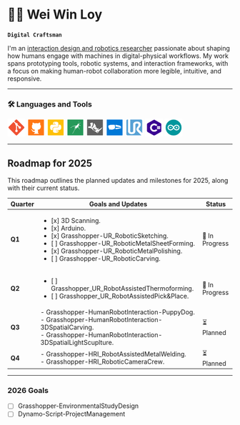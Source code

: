 # 👨‍💻 Wei Win Loy

**`Digital Craftsman`**

I'm an [interaction design and robotics researcher](https://loyweiwin.github.io/RoboticPortfolio/) passionate about shaping how humans engage with machines in digital-physical workflows. My work spans prototyping tools, robotic systems, and interaction frameworks, with a focus on making human-robot collaboration more legible, intuitive, and responsive.



---

### 🛠️ Languages and Tools
<img src="https://github.com/LoyWeiWin/LoyWeiWin/blob/main/Icon/Git_icon.svg?raw=true" alt="Git SVG" width="40"> <img src="https://github.com/LoyWeiWin/LoyWeiWin/blob/main/Icon/Github_icon.svg?raw=true" alt="Github SVG" width="40">
<img src="https://github.com/LoyWeiWin/LoyWeiWin/blob/main/Icon/Python_icon.svg?raw=true" alt="Python SVG" width="40">
<img src="https://github.com/LoyWeiWin/LoyWeiWin/blob/main/Icon/Grasshopper_icon.svg?raw=true" alt="Grasshopper SVG" width="40">
<img src="https://github.com/LoyWeiWin/LoyWeiWin/blob/main/Icon/Rhino_icon.svg?raw=true" alt="Rhino SVG" width="40">
<img src="https://github.com/LoyWeiWin/LoyWeiWin/blob/main/Icon/MicrosoftHololens_icon.svg?raw=true" alt="Microsoft Hololens SVG" width="40">
<img src="https://github.com/LoyWeiWin/LoyWeiWin/blob/main/Icon/UR_icon.svg?raw=true" alt="UR SVG" width="40">
<img src="https://github.com/LoyWeiWin/LoyWeiWin/blob/main/Icon/CSharp_icon.svg?raw=true" alt="C# SVG" width="40">
<img src="https://github.com/LoyWeiWin/LoyWeiWin/blob/main/Icon/Arduino_icon.svg?raw=true" alt="Arduino SVG" width="40">

---

## Roadmap for 2025

This roadmap outlines the planned updates and milestones for 2025, along with their current status.

| Quarter   | Goals and Updates                                                                                         | Status           |
|-----------|----------------------------------------------------------------------------------------------------------|------------------|
| **Q1**    | <ul><li>[x] 3D Scanning.</li><li>[x] Arduino.</li><li>[x] Grasshopper-UR_RoboticSketching.</li><li>[ ] Grasshopper-UR_RoboticMetalSheetForming.</li><li>[x] Grasshopper-UR_RoboticMetalPolishing.</li><li>[ ] Grasshopper-UR_RoboticCarving.</li></ul> | 🚧 In Progress   |
| **Q2**    | <ul><li>[ ] Grasshopper_UR_RobotAssistedThermoforming.</li><li>[ ] Grasshopper_UR_RobotAssistedPick&Place. | 🚧 In Progress   |
| **Q3**    | - Grasshopper-HumanRobotInteraction-PuppyDog.<br> - Grasshopper-HumanRobotInteraction-3DSpatialCarving.<br>- Grasshopper-HumanRobotInteraction-3DSpatialLightScuplture. | ⏳ Planned       | 
| **Q4**    | - Grasshopper-HRI_RobotAssistedMetalWelding.<br>- Grasshopper-HRI_RoboticCameraCrew. | ⏳ Planned       | 
---

### 2026 Goals
- [ ] Grasshopper-EnvironmentalStudyDesign  
- [ ] Dynamo-Script-ProjectManagement
